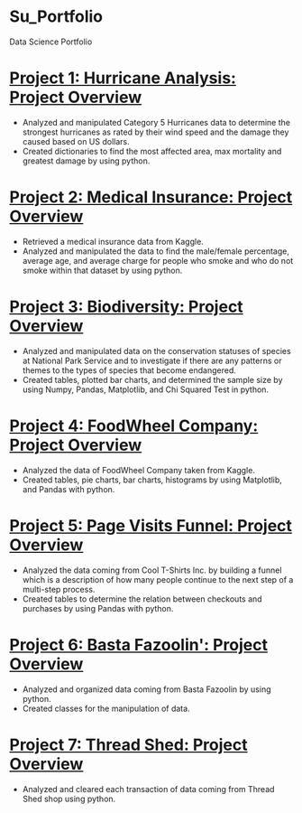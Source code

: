 # Su_Portfolio
Data Science Portfolio

# [Project 1: Hurricane Analysis: Project Overview](https://github.com/sudogaan/Data-Science-Career-Path/blob/main/Hurricane%20Analysis%20Project)
* Analyzed and manipulated Category 5 Hurricanes data to determine the strongest hurricanes as rated by their wind speed and the damage they caused based on US dollars.
* Created dictionaries to find the most affected area, max mortality and greatest damage by using python.


# [Project 2: Medical Insurance: Project Overview](https://github.com/sudogaan/Data-Science-Career-Path/blob/main/Medical%20Insurance%20Project)
* Retrieved a medical insurance data from Kaggle.
* Analyzed and manipulated the data to find the male/female percentage, average age, and average charge for people who smoke and who do not smoke within that dataset by using python.


# [Project 3: Biodiversity: Project Overview](https://github.com/sudogaan/Analyze-Data-with-Python-Skill-Path/blob/main/Biodiversity%20Project)
* Analyzed and manipulated data on the conservation statuses of species at National Park Service and to investigate if there are any patterns or themes to the types of species that become endangered.
* Created tables, plotted bar charts, and determined the sample size by using Numpy, Pandas, Matplotlib, and Chi Squared Test in python.


# [Project 4: FoodWheel Company: Project Overview](https://github.com/sudogaan/Analyze-Data-with-Python-Skill-Path/blob/main/FoodWheel%20Project)
* Analyzed the data of FoodWheel Company taken from Kaggle.
* Created tables, pie charts, bar charts, histograms by using Matplotlib, and Pandas with python.


# [Project 5: Page Visits Funnel: Project Overview](https://github.com/sudogaan/Analyze-Data-with-Python-Skill-Path/blob/main/Page%20Visits%20Funnel%20Project)
* Analyzed the data coming from Cool T-Shirts Inc. by building a funnel which is a description of how many people continue to the next step of a multi-step process.
* Created tables to determine the relation between checkouts and purchases by using Pandas with python.


# [Project 6: Basta Fazoolin': Project Overview](https://github.com/sudogaan/Computer-Science-Career-Path/blob/main/Basta%20Fazoolin'%20Project)
* Analyzed and organized data coming from Basta Fazoolin by using python.
* Created classes for the manipulation of data.


# [Project 7: Thread Shed: Project Overview](https://github.com/sudogaan/Computer-Science-Career-Path/blob/main/Thread%20Shed%20Project)
* Analyzed and cleared each transaction of data coming from Thread Shed shop using python.



